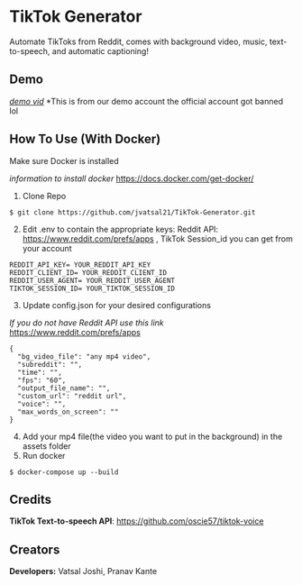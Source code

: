# TikTok Generator
Automate TikToks from Reddit, comes with background video, music, text-to-speech, and automatic captioning!

<p align="center" width="100%">
</p>

## Demo
[*demo vid*](https://www.tiktok.com/@roboredditor/video/7371535112929824043?_r=1&_t=8oDKOYOF0cY)
*This is from our demo account the official account got banned lol

## How To Use (With Docker)

Make sure Docker is installed

*information to install docker* https://docs.docker.com/get-docker/

1) Clone Repo
```
$ git clone https://github.com/jvatsal21/TikTok-Generator.git 
```
2) Edit .env to contain the appropriate keys: Reddit API: https://www.reddit.com/prefs/apps , TikTok Session_id you can get from your account
```
REDDIT_API_KEY= YOUR_REDDIT_API_KEY
REDDIT_CLIENT_ID= YOUR_REDDIT_CLIENT_ID
REDDIT_USER_AGENT= YOUR_REDDIT_USER_AGENT
TIKTOK_SESSION_ID= YOUR_TIKTOK_SESSION_ID
```
3) Update config.json for your desired configurations

*If you do not have Reddit API use this link* https://www.reddit.com/prefs/apps
```
{
  "bg_video_file": "any mp4 video",
  "subreddit": "",
  "time": "",
  "fps": "60",
  "output_file_name": "",
  "custom_url": "reddit url",
  "voice": "",
  "max_words_on_screen": ""
}
```
4) Add your mp4 file(the video you want to put in the background) in the assets folder 
5) Run docker
```
$ docker-compose up --build
```


## Credits
**TikTok Text-to-speech API**: https://github.com/oscie57/tiktok-voice

## Creators
**Developers:** Vatsal Joshi, Pranav Kante
